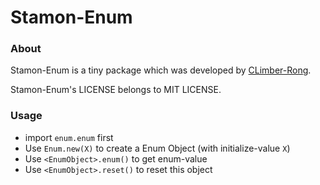 # Stamon-Enum

### About

Stamon-Enum is a tiny package which was developed by [CLimber-Rong](https://github.com/CLimber-Rong).

Stamon-Enum's LICENSE belongs to MIT LICENSE.

### Usage

* import ``enum.enum`` first
* Use ``Enum.new(X)`` to create a Enum Object (with initialize-value ``X``)
* Use ``<EnumObject>.enum()`` to get enum-value
* Use ``<EnumObject>.reset()`` to reset this object